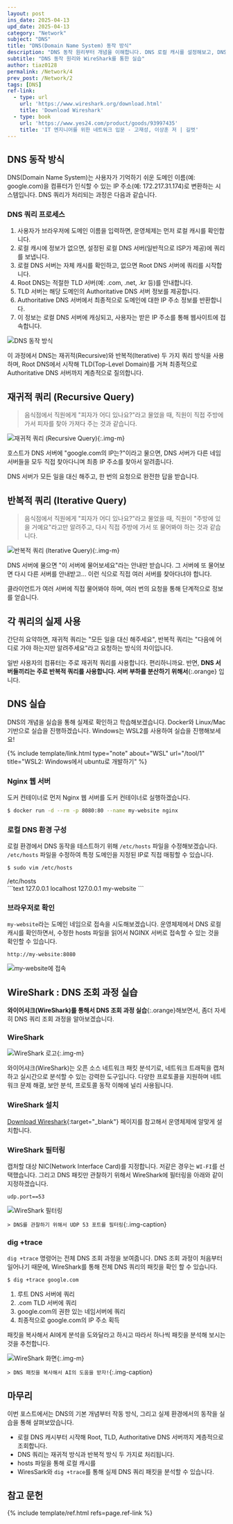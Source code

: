 ```yaml
---
layout: post
ins_date: 2025-04-13
upd_date: 2025-04-13
category: "Network"
subject: "DNS"
title: "DNS(Domain Name System) 동작 방식"
description: "DNS 동작 원리부터 개념을 이해합니다. DNS 로컬 캐시를 설정해보고, DNS 쿼리 과정을 와어어샤크(WireShark)를 통해서 직접 관찰해보겠습니다."
subtitle: "DNS 동작 원리와 WireShark를 통한 실습"
author: tiaz0128
permalink: /Network/4
prev_post: /Network/2
tags: [DNS]
ref-link:
  - type: url
    url: 'https://www.wireshark.org/download.html'
    title: 'Download Wireshark'
  - type: book
    url: 'https://www.yes24.com/product/goods/93997435'
    title: 'IT 엔지니어를 위한 네트워크 입문 - 고재성, 이상훈 저 | 길벗'
---
```


## DNS 동작 방식

DNS(Domain Name System)는 사용자가 기억하기 쉬운 도메인 이름(예: google.com)을 컴퓨터가 인식할 수 있는 IP 주소(예: 172.217.31.174)로 변환하는 시스템입니다. DNS 쿼리가 처리되는 과정은 다음과 같습니다.

### DNS 쿼리 프로세스

1. 사용자가 브라우저에 도메인 이름을 입력하면, 운영체제는 먼저 로컬 캐시를 확인합니다.
2. 로컬 캐시에 정보가 없으면, 설정된 로컬 DNS 서버(일반적으로 ISP가 제공)에 쿼리를 보냅니다.
3. 로컬 DNS 서버는 자체 캐시를 확인하고, 없으면 Root DNS 서버에 쿼리를 시작합니다.
4. Root DNS는 적절한 TLD 서버(예: .com, .net, .kr 등)를 안내합니다.
5. TLD 서버는 해당 도메인의 Authoritative DNS 서버 정보를 제공합니다.
6. Authoritative DNS 서버에서 최종적으로 도메인에 대한 IP 주소 정보를 반환합니다.
7. 이 정보는 로컬 DNS 서버에 캐싱되고, 사용자는 받은 IP 주소를 통해 웹사이트에 접속합니다.

![DNS 동작 방식](/assets/img/content/Network/004/001.png)

이 과정에서 DNS는 재귀적(Recursive)와 반복적(Iterative) 두 가지 쿼리 방식을 사용하며, Root DNS에서 시작해 TLD(Top-Level Domain)를 거쳐 최종적으로 Authoritative DNS 서버까지 계층적으로 질의합니다.

## 재귀적 쿼리 (Recursive Query)

> 음식점에서 직원에게 "피자가 어디 있나요?"라고 물었을 때, 직원이 직접 주방에 가서 피자를 찾아 가져다 주는 것과 같습니다.

![재귀적 쿼리 (Recursive Query)](/assets/img/content/Network/004/006.png){:.img-m}

호스트가 DNS 서버에 "google.com의 IP는?"이라고 물으면, DNS 서버가 다른 네임 서버들을 모두 직접 찾아다니며 최종 IP 주소를 찾아서 알려줍니다.

DNS 서버가 모든 일을 대신 해주고, 한 번의 요청으로 완전한 답을 받습니다.

## 반복적 쿼리 (Iterative Query)

> 음식점에서 직원에게 "피자가 어디 있나요?"라고 물었을 때, 직원이 "주방에 있을 거예요"라고만 알려주고, 다시 직접 주방에 가서 또 물어봐야 하는 것과 같습니다.

![반복적 쿼리 (Iterative Query)](/assets/img/content/Network/004/007.png){:.img-m}

DNS 서버에 물으면 "이 서버에 물어보세요"라는 안내만 받습니다. 그 서버에 또 물어보면 다시 다른 서버를 안내받고... 이런 식으로 직접 여러 서버를 찾아다녀야 합니다.

클라이언트가 여러 서버에 직접 물어봐야 하며, 여러 번의 요청을 통해 단계적으로 정보를 얻습니다.

## 각 쿼리의 실제 사용

간단히 요약하면, 재귀적 쿼리는 "모든 일을 대신 해주세요", 반복적 쿼리는 "다음에 어디로 가야 하는지만 알려주세요"라고 요청하는 방식의 차이입니다.

일반 사용자의 컴퓨터는 주로 재귀적 쿼리를 사용합니다. 편리하니까요. 반면, **DNS 서버들끼리는 주로 반복적 쿼리를 사용합니다. 서버 부하를 분산하기 위해서**{:.orange} 입니다.

## DNS 실습

DNS의 개념을 실습을 통해 실제로 확인하고 학습해보겠습니다. Docker와 Linux/Mac 기반으로 실습을 진행하겠습니다. Windows는 WSL2를 사용하여 실습을 진행해보세요!

{% include template/link.html
  type="note"
  about="WSL"
  url="/tool/1"
  title="WSL2: Windows에서 ubuntu로 개발하기"
%}

### Nginx 웹 서버

도커 컨테이너로 먼저 Nginx 웹 서버를 도커 컨테이너로 실행하겠습니다.

```bash
$ docker run -d --rm -p 8080:80 --name my-website nginx
```

### 로컬 DNS 환경 구성

로컬 환경에서 DNS 동작을 테스트하기 위해 `/etc/hosts` 파일을 수정해보겠습니다. `/etc/hosts` 파일을 수정하여 특정 도메인을 지정된 IP로 직접 매핑할 수 있습니다.

```bash
$ sudo vim /etc/hosts
```

<div class="file-name">/etc/hosts</div>
```text
127.0.0.1 localhost
127.0.0.1 my-website
```

### 브라우저로 확인

`my-website`라는 도메인 네임으로 접속을 시도해보겠습니다. 운영체제에서 DNS 로컬 캐시를 확인하면서, 수정한 hosts 파일을 읽어서 NGINX 서버로 접속할 수 있는 것을 확인할 수 있습니다.

```text
http://my-website:8080
```

![my-website에 접속](/assets/img/content/Network/004/002.png)

## WireShark : DNS 조회 과정 실습

**와이어샤크(WireShark)를 통해서 DNS 조회 과정 실습**{:.orange}해보면서, 좀더 자세히 DNS 쿼리 조회 과정을 알아보겠습니다.

### WireShark

![WireShark 로고](/assets/img/content/Network/004/004.png){:.img-m}

와이어샤크(WireShark)는 오픈 소스 네트워크 패킷 분석기로, 네트워크 트래픽을 캡처하고 실시간으로 분석할 수 있는 강력한 도구입니다. 다양한 프로토콜을 지원하며 네트워크 문제 해결, 보안 분석, 프로토콜 동작 이해에 널리 사용됩니다.

### WireShark 설치

[Download Wireshark](https://www.wireshark.org/download.html){:target="_blank"} 페이지를 참고해서 운영체제에 알맞게 설치합니다.

### WireShark 필터링

캡처할 대상 NIC(Network Interface Card)를 지정합니다. 저같은 경우는 `WI-FI`를 선택했습니다. 그리고 DNS 패킷만 관찰하기 위해서 WireShark에 필터링을 아래와 같이 지정하겠습니다.

```text
udp.port==53
```

![WireShark 필터링](/assets/img/content/Network/004/003.png)

`> DNS를 관찰하기 위해서 UDP 53 포트를 필터링`{:.img-caption}

### dig +trace

`dig +trace` 명령어는 전체 DNS 조회 과정을 보여줍니다. DNS 조회 과정이 처음부터 일어나기 때문에, WireShark를 통해 전체 DNS 쿼리의 패킷을 확인 할 수 있습니다.

```bash
$ dig +trace google.com
```

1. 루트 DNS 서버에 쿼리
2. .com TLD 서버에 쿼리
3. google.com의 권한 있는 네임서버에 쿼리
4. 최종적으로 google.com의 IP 주소 획득

패킷을 복사해서 AI에게 분석을 도와달라고 하시고 따라서 하나씩 패킷을 분석해 보시는 것을 추천합니다.

![WireShark 화면](/assets/img/content/Network/004/005.png){:.img-m}

`> DNS 패킷을 복사해서 AI의 도움을 받자!`{:.img-caption}

## 마무리

이번 포스트에서는 DNS의 기본 개념부터 작동 방식, 그리고 실제 환경에서의 동작을 실습을 통해 살펴보았습니다.

- 로컬 DNS 캐시부터 시작해 Root, TLD, Authoritative DNS 서버까지 계층적으로 조회합니다.
- DNS 쿼리는 재귀적 방식과 반복적 방식 두 가지로 처리됩니다.
- hosts 파일을 통해 로컬 캐시를
- WiresSark와 `dig +trace`를 통해 실제 DNS 쿼리 패킷을 분석할 수 있습니다.

## 참고 문헌

{% include template/ref.html refs=page.ref-link %}
